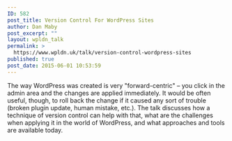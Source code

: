 ```yaml
---
ID: 582
post_title: Version Control For WordPress Sites
author: Dan Maby
post_excerpt: ""
layout: wpldn_talk
permalink: >
  https://www.wpldn.uk/talk/version-control-wordpress-sites
published: true
post_date: 2015-06-01 10:53:59
---
```

The way WordPress was created is very "forward-centric" – you click in the admin area and the changes are applied immediately. It would be often useful, though, to roll back the change if it caused any sort of trouble (broken plugin update, human mistake, etc.). The talk discusses how a technique of version control can help with that, what are the challenges when applying it in the world of WordPress, and what approaches and tools are available today.